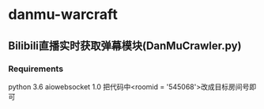 # danmu-warcraft
## Bilibili直播实时获取弹幕模块(DanMuCrawler.py)
### Requirements
python 3.6
aiowebsocket 1.0
把代码中<roomid = '545068'>改成目标房间号即可

